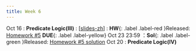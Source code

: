 ```yaml
---
title: Week 6
---
```


Oct 16
: **Predicate Logic(III)**
  :  \[[slides-zh](https://basics.sjtu.edu.cn/~yangqizhe/pdf/dm2023w/slides/DMLec5-handout-zh.pdf)\]
:  **HW**{: .label .label-red }Released: [Homework #5](https://basics.sjtu.edu.cn/~yangqizhe/pdf/dm2023w/homework/DM-hw5.pdf)  **DUE**{: .label .label-yellow} Oct 23  23:59
：**Sol**{: .label .label-green }Released: [Homework #5 solution](https://basics.sjtu.edu.cn/~yangqizhe/pdf/dm2023w/homework/DM-hw5sol.pdf)
Oct 20
: **Predicate Logic(IV)**



  

